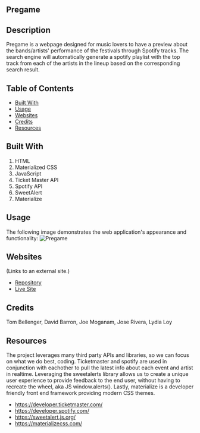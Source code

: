 ## Pregame

## Description

Pregame is a webpage designed for music lovers to have a preview about the bands/artists' performance of the festivals through Spotify tracks. The search engine will automatically generate a spotify playlist with the top track from each of the artists in the lineup based on the corresponding search result.
 

## Table of Contents

* [Built With](#BuiltWith)
* [Usage](#Usage)
* [Websites](#Websites)
* [Credits](#Credits)
* [Resources](#Resources)


## Built With

1. HTML
2. Materialized CSS
3. JavaScript
4. Ticket Master API
5. Spotify API
6. SweetAlert
7. Materialize

## Usage

The following image demonstrates the web application's appearance and functionality:
<img src="./assets/images/Pregame.gif" alt="Pregame"/>


## Websites

  (Links to an external site.)

* [Repository](https://github.com/)
* [Live Site](https://tbellenger.github.io/playlist/)


## Credits
 
Tom Bellenger,
David Barron,
Joe Moganam,
Jose Rivera,
Lydia Loy

## Resources
The project leverages many third party APIs and libraries, so we can focus on what we do best, coding. Ticketmaster and spotify are used in conjunction with eachother to pull the latest info about each event and artist in realtime. Leveraging the sweetalerts library allows us to create a unique user experience to provide feedback to the end user, without having to recreate the wheel, aka JS window.alerts(). Lastly, materialize is a developer friendly front end framework providing modern CSS themes.
* https://developer.ticketmaster.com/
* https://developer.spotify.com/
* https://sweetalert.js.org/
* https://materializecss.com/


